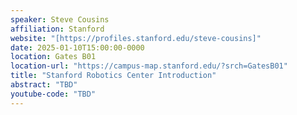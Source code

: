 ```yaml
---
speaker: Steve Cousins
affiliation: Stanford
website: "[https://profiles.stanford.edu/steve-cousins]"
date: 2025-01-10T15:00:00-0000
location: Gates B01
location-url: "https://campus-map.stanford.edu/?srch=GatesB01"
title: "Stanford Robotics Center Introduction"
abstract: "TBD"
youtube-code: "TBD"
---
```

